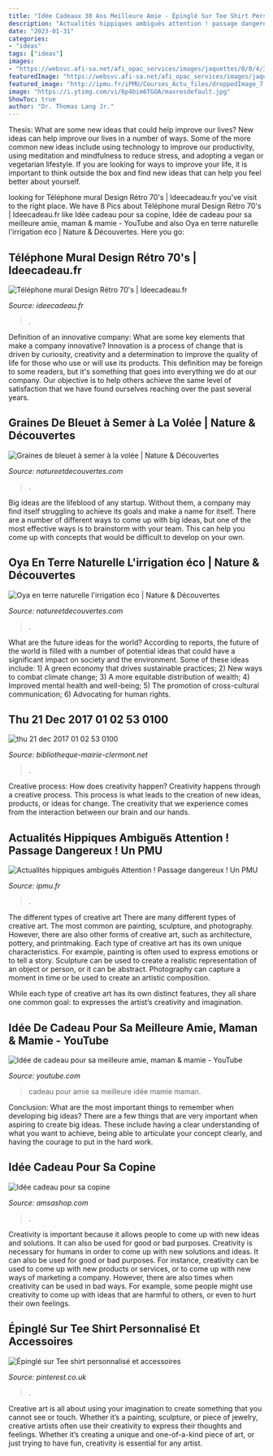 ```yaml
---
title: "Idée Cadeaux 30 Ans Meilleure Amie - Épinglé Sur Tee Shirt Personnalisé Et Accessoires"
description: "Actualités hippiques ambiguës attention ! passage dangereux ! un pmu"
date: "2023-01-31"
categories:
- "ideas"
tags: ["ideas"]
images:
- "https://websvc.afi-sa.net/afi_opac_services/images/jaquettes/0/0/4/3/thumbs/43757.jpeg"
featuredImage: "https://websvc.afi-sa.net/afi_opac_services/images/jaquettes/0/0/4/3/thumbs/43757.jpeg"
featured_image: "http://ipmu.fr/iPMU/Courses_Actu_files/droppedImage_7.jpg"
image: "https://i.ytimg.com/vi/6p4bim6TGOA/maxresdefault.jpg"
ShowToc: true
author: "Dr. Thomas Lang Jr."
---
```



Thesis: What are some new ideas that could help improve our lives?
New ideas can help improve our lives in a number of ways. Some of the more common new ideas include using technology to improve our productivity, using meditation and mindfulness to reduce stress, and adopting a vegan or vegetarian lifestyle. If you are looking for ways to improve your life, it is important to think outside the box and find new ideas that can help you feel better about yourself.

	

		
looking for Téléphone mural Design Rétro 70&#039;s | Ideecadeau.fr you've visit to the right place. We have 8 Pics about Téléphone mural Design Rétro 70&#039;s | Ideecadeau.fr like Idée cadeau pour sa copine, Idée de cadeau pour sa meilleure amie, maman &amp; mamie - YouTube and also Oya en terre naturelle l&#039;irrigation éco | Nature &amp; Découvertes. Here you go:
		
    
## Téléphone Mural Design Rétro 70&#039;s | Ideecadeau.fr

<img loading=lazy src="https://www.ideecadeau.fr/media/catalog/product/cache/3/image/1104x/040ec09b1e35df139433887a97daa66f/t/e/telephone-mural-design-retro-70-s-ambiance-ideecadeau-fr_9269-a573aa0a.jpg" onerror="this.onerror=null;this.src='https://tse3.mm.bing.net/th?id=OIP.lQ3lLK5t0HP_vli5FAE1_QHaHa&amp;pid=15.1';" alt="Téléphone mural Design Rétro 70&#039;s | Ideecadeau.fr">

_Source: ideecadeau.fr_

>. 

	

Definition of an innovative company: What are some key elements that make a company innovative?
Innovation is a process of change that is driven by curiosity, creativity and a determination to improve the quality of life for those who use or will use its products. This definition may be foreign to some readers, but it's something that goes into everything we do at our company. Our objective is to help others achieve the same level of satisfaction that we have found ourselves reaching over the past several years.

    
## Graines De Bleuet à Semer à La Volée | Nature &amp; Découvertes

<img loading=lazy src="https://cache.natureetdecouvertes.com/Medias/Images/Articles/50161310/690" onerror="this.onerror=null;this.src='https://tse3.mm.bing.net/th?id=OIP.pNOUw54uSanXndLm1e8gdAHaHa&amp;pid=15.1';" alt="Graines de bleuet à semer à la volée | Nature &amp; Découvertes">

_Source: natureetdecouvertes.com_

>. 

	

Big ideas are the lifeblood of any startup. Without them, a company may find itself struggling to achieve its goals and make a name for itself. There are a number of different ways to come up with big ideas, but one of the most effective ways is to brainstorm with your team. This can help you come up with concepts that would be difficult to develop on your own.

    
## Oya En Terre Naturelle L&#039;irrigation éco | Nature &amp; Découvertes

<img loading=lazy src="https://cache.natureetdecouvertes.com/Medias/Images/Articles/93059260/690" onerror="this.onerror=null;this.src='https://tse2.mm.bing.net/th?id=OIP.jurcuX1uF2sHBzT---jgAwHaHa&amp;pid=15.1';" alt="Oya en terre naturelle l&#039;irrigation éco | Nature &amp; Découvertes">

_Source: natureetdecouvertes.com_

>. 

	

What are the future ideas for the world?
According to reports, the future of the world is filled with a number of potential ideas that could have a significant impact on society and the environment. Some of these ideas include: 1) A green economy that drives sustainable practices; 2) New ways to combat climate change; 3) A more equitable distribution of wealth; 4) Improved mental health and well-being; 5) The promotion of cross-cultural communication; 6) Advocating for human rights.

    
## Thu 21 Dec 2017 01 02 53 0100

<img loading=lazy src="https://websvc.afi-sa.net/afi_opac_services/images/jaquettes/0/0/4/3/thumbs/43757.jpeg" onerror="this.onerror=null;this.src='https://tse4.mm.bing.net/th?id=OIP.fBYalO3DyaEJw051YoBvCwAAAA&amp;pid=15.1';" alt="thu 21 dec 2017 01 02 53 0100">

_Source: bibliotheque-mairie-clermont.net_

>. 

	

Creative process: How does creativity happen?
Creativity happens through a creative process. This process is what leads to the creation of new ideas, products, or ideas for change. The creativity that we experience comes from the interaction between our brain and our hands.

    
## Actualités Hippiques Ambiguës Attention ! Passage Dangereux ! Un PMU

<img loading=lazy src="http://ipmu.fr/iPMU/Courses_Actu_files/droppedImage_7.jpg" onerror="this.onerror=null;this.src='https://tse4.mm.bing.net/th?id=OIP.qLl77S0CnZJUkys9SsIA5gHaEY&amp;pid=15.1';" alt="Actualités hippiques ambiguës Attention ! Passage dangereux ! Un PMU">

_Source: ipmu.fr_

>. 

	

The different types of creative art
There are many different types of creative art. The most common are painting, sculpture, and photography. However, there are also other forms of creative art, such as architecture, pottery, and printmaking.
Each type of creative art has its own unique characteristics. For example, painting is often used to express emotions or to tell a story. Sculpture can be used to create a realistic representation of an object or person, or it can be abstract. Photography can capture a moment in time or be used to create an artistic composition.

While each type of creative art has its own distinct features, they all share one common goal: to expresses the artist’s creativity and imagination.

    
## Idée De Cadeau Pour Sa Meilleure Amie, Maman &amp; Mamie - YouTube

<img loading=lazy src="https://i.ytimg.com/vi/6p4bim6TGOA/maxresdefault.jpg" onerror="this.onerror=null;this.src='https://tse2.mm.bing.net/th?id=OIP.4xua2ULCcSW4E5uwYH7gKAHaEK&amp;pid=15.1';" alt="Idée de cadeau pour sa meilleure amie, maman &amp; mamie - YouTube">

_Source: youtube.com_

>cadeau pour amie sa meilleure idée mamie maman. 

	

Conclusion: What are the most important things to remember when developing big ideas?
There are a few things that are very important when aspiring to create big ideas. These include having a clear understanding of what you want to achieve, being able to articulate your concept clearly, and having the courage to put in the hard work.

    
## Idée Cadeau Pour Sa Copine

<img loading=lazy src="http://www.amsashop.com/wp-content/uploads/2014/06/idee-cadeau-pour-sa-copine.jpg" onerror="this.onerror=null;this.src='https://tse1.mm.bing.net/th?id=OIP.UQn-4VIqvB25EJCgc27tmQHaIV&amp;pid=15.1';" alt="Idée cadeau pour sa copine">

_Source: amsashop.com_

>. 

	

Creativity is important because it allows people to come up with new ideas and solutions. It can also be used for good or bad purposes.
Creativity is necessary for humans in order to come up with new solutions and ideas. It can also be used for good or bad purposes. For instance, creativity can be used to come up with new products or services, or to come up with new ways of marketing a company. However, there are also times when creativity can be used in bad ways. For example, some people might use creativity to come up with ideas that are harmful to others, or even to hurt their own feelings.

    
## Épinglé Sur Tee Shirt Personnalisé Et Accessoires

<img loading=lazy src="https://i.pinimg.com/736x/19/ac/bc/19acbc94f263eb115d5f3750e0a77add--tee-shirts-tees.jpg" onerror="this.onerror=null;this.src='https://tse2.mm.bing.net/th?id=OIP.y6euMQCAzayy86ugC1qBTAHaLH&amp;pid=15.1';" alt="Épinglé sur Tee shirt personnalisé et accessoires">

_Source: pinterest.co.uk_

>. 

	

Creative art is all about using your imagination to create something that you cannot see or touch. Whether it’s a painting, sculpture, or piece of jewelry, creative artists often use their creativity to express their thoughts and feelings. Whether it’s creating a unique and one-of-a-kind piece of art, or just trying to have fun, creativity is essential for any artist.

